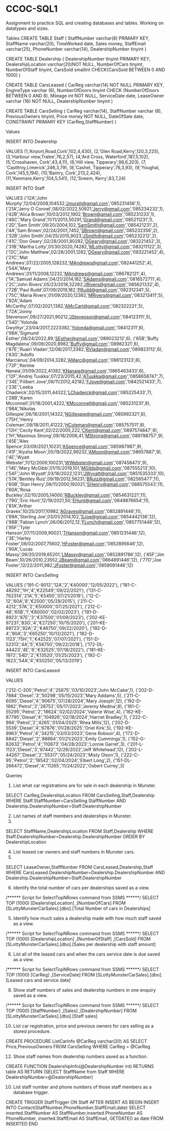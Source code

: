 # CCOC-SQL1
Assignment to practice SQL and creating databases and tables. Working on datatypes and sizes. 

Tables
CREATE TABLE Staff
(
StaffNumber varchar(8) PRIMARY KEY,
StaffName varchar(20),
TimeWorked date,
Sales money,
StaffEmail varchar(25),
PhoneNumber varchar(14),
DealershipNumber tinyint
)

CREATE TABLE Dealership
(
DealershipNumber tinyint PRIMARY KEY,
DealershipLocation varchar(20)NOT NULL,
NumberOfCars tinyint,
NumberOfStaff tinyint,
CarsSold smallint CHECK(CarsSold BETWEEN 0 AND 1000)
)

CREATE TABLE CarsLeased
(
CarReg varchar(14) NOT NULL PRIMARY KEY,
EngineType varchar (6),
NumberOfDoors tinyint CHECK (NumberOfDoors BETWEEN 0 AND 8),
Mileage int NOT NULL,
ServiceDate date,
LeaseOwner varchar (16) NOT NULL,
DealershipNumber tinyint
)

CREATE TABLE CarsSelling
(
CarReg varchar(14),
StaffNumber varchar (8),
PreviousOwners tinyint,
Price money NOT NULL,
DateOfSale date,
CONSTRAINT PRIMARY KEY (CarReg,StaffNumber)
)

Values

INSERT INTO Dealership

VALUES (1,'Airport,Road,Cork',102,4,430),
	(2,'Glen Road,Kerry',120,3,225),
	(3,'Harbour view,Tralee',76,2,57),
	(4,'Ard Cross, Waterford',187,5,102),
	(5,'Crosshaven, Cork',43,4,11),
	(6,'Hill view, Tipperary',98,6,203),
	(7, 'Castltroy,Limerick',246,3,79),
	(8,'Cashel, Tipperary',76,3,93),
	(9,'Youghal, Cork',145,5,194),
	(10,'Bantry, Cork',213,2,424),
	(11,'Kenmare,Kerry',104,5,541),
	(12,'Sneem, Kerry',83,7,24)

INSERT INTO Staff

VALUES 
('12A','John Murphy',12/04/2008,104532,'Jmurph@gmail.com','085231456',1),
	   ('21A','Jerry O Connel',08/02/2022,50921,'Jerry@gmail.com','085234232',1),
	   ('42B','Alica Brown',10/03/2012,1902,'Brown@gmail.com','085231233',1),
	   ('46C','Mary Grand',11/11/2013,50291,'Grand@gmail.com','085211231',1),
	   ('2D','Sam Smith',09/20/2004,102,'SamSmith@gmail.com','085421231',2),
	   ('4A','Sam Brown',02/24/2001,7452,'SBrown@gmail.com','085232356',2),
	   ('32B','John Smith',04/25/2015,9023,'JSmith@gmail.com','085232212',2),
	   ('41C','Don Geary',02/28/2001,80282,'DGeary@gmail.com','083221452',3),
	   ('31B','Martha Lotty',01/30/2020,74282,'MLotty@gmail.com','083211122',3),
	   ('12C','John Matthew',02/28/2001,1282,'DGeary@gmail.com','083221452',4),
	   ('21C','Mat Andrews',07/22/2005,128232,'MAndrews@gmail.com','082441252',4),
	   ('54A','Mary Andrews',01/11/2008,12232,'MAndrews@gmail.com','086782121',4),
	   ('1A','Samuel Adams',04/21/2014,182,'SAdams@gmail.com','0816572711',4),
	   ('2C','John Rivers',05/23/2018,32282,'JRivers@gmail.com','085621332',4),
	   ('72B','Paul Rudd',07/09/2019,182,'PRudd@gmail.com','082312341',5),
	   ('75C','Maria Rivers',01/09/2020,12382,'MRivers@gmail.com','083213411',5),
	   ('92A','Adam McCarthy',07/02/2021,1382,'AMcCart@gmail.com','082322221',5),
	   ('72A','Jonny Stevenson',09/27/2021,90212,'JStevenson@gmail.com','084123111',5),
	   ('54D','Yolonda Gwythyr',23/04/2017,2223382,'Yolonda@gmail.com','08412311',6),
	   ('98A','Sigmund Esther',08/24/2022,89,'SEsther@gmail.com','089023212',6),
	   ('65B','Buffy Magdalena',09/09/2020,8982,'Buffy@gmail.com','08982321',6),
	   ('87E','Ruairí Vladan',12/08/2017,3382,'RVladan@gmail.com','089823112',6),
	   ('83G','Adolfo Marcianus',04/09/2014,3282,'AMarc@gmail.com','086123123',6),
	   ('72F','Kerime Nanaia',01/09/2022,41382,'KNanaia@gmail.com','0865463433',6),
	   ('12F','Andrej Tuukka',07/23/2015,42,'ATuukka@gmail.com','0858658747',7),
	   ('34E','Filibert Jove',09/11/2012,42182,'FJove@gmail.com','0842521433',7),
	   ('23E','Leeba Chadwick',02/15/2011,44322,'LChadwick@gmail.com','085225433',7),
	   ('28B','Karen Mcconnell',01/18/2001,4222,'KMcconnell@gmail.com','085231231',8),
	   ('98A','Nikolas Gillespie',06/16/2001,14322,'NGillespie@gmail.com','085992321',8),
	   ('75H','Henry Coleman',09/18/2011,41222,'HColeman@gmail.com','085757511',8),
	   ('12H','Cecily Kent',02/22/2005,222,'CKent@gmail.com','0897574847',9),
	   ('1H','Maximus Strong',09/18/2006,41,'MStrong@gmail.com','089788757',9),
	   ('45E','Alex Spence',03/09/2021,10231,'ASpence@gmail.com','085987987',9),
	   ('41F','Alysha Moon',05/19/2022,99232,'AMoon@gmail.com','08657887',9),
	   ('4E','Wyatt Webster',11/12/2009,100231,'WWebster@gmail.com','087458473',9),
		('14E','Mary McGibb',01/15/2019,101,'MGibb@gmail.com','087555213',10),
		('54F','John Wyyatt',03/16/2022,1231,'JWyyatt@gmail.com','0851535333',10),
		('57A','Bentley Ruiz',09/19/2012,56231,'BRuiz@gmail.com','082565477',11),
		('60B','Stan Henry',08/11/2000,192021,'SHenry@gmail.com','088575543',11),
		('60A','Rosa Buckley',02/10/2005,14000,'RBuckley@gmail.com','0854631221',11),
		('79G','Eric Hunt',12/19/2021,50,'EHunt@gmail.com','0849876654',11),
		('81A','Arther Graves',10/25/2017,10982,'AGraves@gmail.com','0852891446',11),
		('99A','Sterling Joe',03/01/2014,102,'SJoe@gmail.com','0854442136',12),
		('98B','Fabian Lynch',06/06/2012,12,'FLynch@gmail.com','0857751446',12),
		('95F','Tyler Hanson',07/11/2009,90021,'THanson@gmail.com','0851231446',12),
		('3E','Harley Foster',08/02/2007,75602,'HFoster@gmail.com','0852895646',12),
		('90A','Lucas Massy',09/20/2019,65201,'LMassy@gmail.com','0852891786',12),
		('45F','Jim Beam',10/26/2010,23552,'JBeam@gmail.com','0864891446',12),
		('77D','Joe Foster',12/22/2011,982,'JFoster@gmail.com','0859091446',12)

INSERT INTO CarsSelling

VALUES 
('191-C-9012','12A','2','€40000','12/05/2022'),
	   ('181-C-48292','1H','4','€22549','09/22/2021'),
	   ('131-C-762314','21A','5','€5450','07/21/2019'),
       ('12-C-12','60A','8','€2500','05/29/2015'),
	   ('211-C-4212','57A','2','€50000','07/25/2021'),
	   ('212-C-48','65B','1','€80000','02/02/2023'),
	   ('191-D-8923','87E','3','€37500','01/09/2023'),
	   ('202-KE-97231','83G','4','€27250','10/15/2020'),
	   ('201-KE-89723','92A','2','€46750','09/22/2020'),
	   ('192-D-4','90A','3','€65250','10/13/2021'),
	   ('182-D-1123','75H','1','€42525','07/07/2021'),
	   ('151-D-52313','4A','5','€56750','09/22/2018'),
	   ('172-DL-44423','4E','6','€32525','07/18/2022'),
	   ('181-KE-1972','54D','2','€13520','01/25/2023'),
	   ('192-C-1823','54A','4','€50250','05/13/2019')

INSERT INTO CarsLeased

VALUES

('212-C-205','Petrol','4','25675','03/10/2023','John McCabe',1),
('202-D-7884','Diesel','3','50298','05/15/2023','Mary Addams',5),
('211-C-6095','Diesel','4','90675','07/28/2024','Mary Joesph',12),
('192-D-1982','Petrol','2','28752','05/17/2023','Jeremy Medina',8),
('181-C-55295','Petrol','2','18624','02/02/2024','Valerie Wise',4),
('162-KE-87795','Diesel','4','104926','02/18/2024','Harriet Bradley',1),
('222-C-994','Petrol','2','4265','01/04/2025','Rhea Mills',12),
('202-D-5539','Diesel','4','67876','01/28/2025','Oriel Kirk',5),
('192-KE-9963','Petrol','4','34215','03/03/2023','Gene Robson',4),
('172-D-8842','Diesel','2','88664','01/21/2023','Emily Cummings',1),
('152-G-62632','Petrol','4','110873','04/28/2023','Lonnie Garret',3),
('201-L-1123','Diesel','3','87442','12/28/2022','Jeff Whitehead',12),
('202-L-44267','Diesel','2','55317','05/24/2023','Misty Olson',1),
('222-C-95','Petrol','2','18542','02/04/2024','Elbert Long',2),
('151-DL-266472','Diesel','4','11265','11/24/2022','Osbert Currey',3)

Queries 

1.	List what car registrations are for sale in each dealership in Munster.

SELECT CarReg,DealershipLocation
FROM CarsSelling,Staff,Dealership
WHERE Staff.StaffNumber=CarsSelling.StaffNumber AND Dealership.DealershipNumber=Staff.DealershipNumber

2.	List names of staff members and dealerships in Munster.
3.	
SELECT StaffName,DealershipLocation
FROM Staff,Dealership
WHERE Staff.DealershipNumber=Dealership.DealershipNumber
ORDER BY DealershipLocation

4.	List leased car owners and staff numbers in Munster cars.
5.	
SELECT LeaseOwner,StaffNumber
FROM CarsLeased,Dealership,Staff
WHERE CarsLeased.DealershipNumber=Dealership.DealershipNumber AND Dealership.DealershipNumber=Staff.DealershipNumber

6.	Identify the total number of cars per dealerships saved as a view.

/****** Script for SelectTopNRows command from SSMS  ******/
SELECT TOP (1000) [DealershipLocation]
 ,[NumberOfCars]
FROM [SLottyMunsterCarSales].[dbo].[Total Number of cars in Dealerships]

5.	Identify how much sales a dealership made with how much staff saved as a view.

/****** Script for SelectTopNRows command from SSMS  ******/
SELECT TOP (1000) [DealershipLocation]
      ,[NumberOfStaff]
      ,[CarsSold]
 FROM [SLottyMunsterCarSales].[dbo].[Sales per dealership with staff amount]
 
6.	List all of the leased cars and when the cars service date is due saved as a view.
   
/****** Script for SelectTopNRows command from SSMS  ******/
SELECT TOP (1000) [CarReg]
       ,[ServiceDate]
FROM [SLottyMunsterCarSales].[dbo].[Leased cars and service date]

8.	Show staff numbers of sales and dealership numbers in one enquiry saved as a view.
   
/****** Script for SelectTopNRows command from SSMS  ******/
SELECT TOP (1000) [StaffNumber]
      ,[Sales]
      ,[DealershipNumber]
FROM [SLottyMunsterCarSales].[dbo].[Staff sales]


10.	 List car registration, price and previous owners for cars selling as a stored procedure.
    
CREATE PROCEDURE ListCarInfo @CarReg varchar(20)
AS
SELECT Price,PreviousOwners
FROM CarsSelling
WHERE CarReg = @CarReg

12.	Show staff names from dealership numbers saved as a function.

CREATE FUNCTION DealershipInfo(@DealershipNumber int)
RETURNS table 
AS 
RETURN
	(SELECT StaffName from Staff WHERE DealershipNumber=@DealershipNumber)
  

10.	List staff number and phone numbers of those staff members as a database trigger.
    
CREATE TRIGGER StaffTrigger
ON Staff
AFTER INSERT 
AS 
BEGIN 
		INSERT INTO Contact(StaffNumber,PhoneNumber,StaffEmail,date)
	SELECT inserted.StaffNumber AS StaffNumber,inserted.PhoneNumber AS PhoneNumber,
		inserted.StaffEmail AS StaffEmail, GETDATE() as date
		FROM INSERTED 
   	 END
